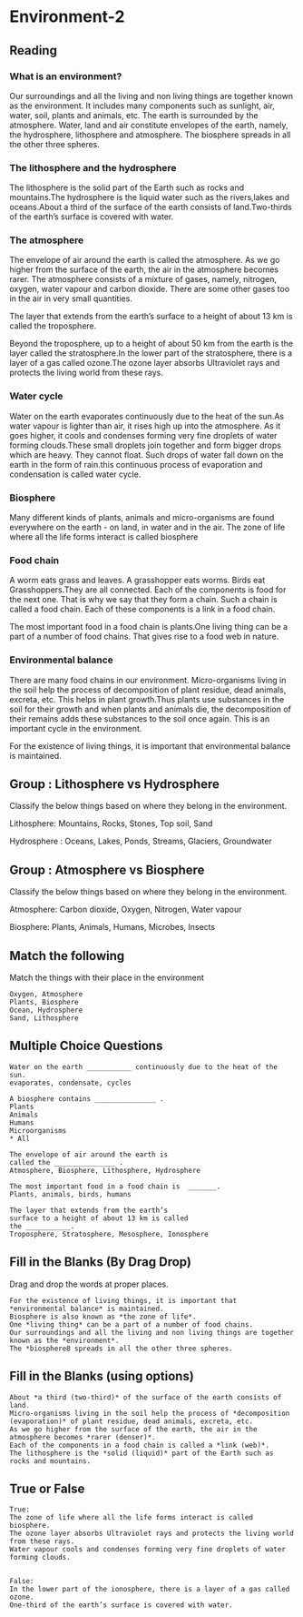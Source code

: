 # Environment-2

## Reading

### What is an environment?

Our surroundings and all the living and non living things are together known as the environment. It includes
many components such as sunlight, air,
water, soil, plants and animals, etc.
The earth is surrounded by the atmosphere. Water, land
and air constitute envelopes of the earth,
namely, the hydrosphere, lithosphere and
atmosphere. The biosphere spreads in all
the other three spheres.


### The lithosphere and the hydrosphere

The lithosphere is the solid part of the Earth such as rocks and mountains.The hydrosphere is the liquid water such as the rivers,lakes and oceans.About a third of the surface of the earth
consists of land.Two-thirds of the earth’s surface is
covered with water.

### The atmosphere

The envelope of air around the earth is
called the atmosphere. As we go higher
from the surface of the earth, the air in the
atmosphere becomes rarer. The atmosphere
consists of a mixture of gases, namely,
nitrogen, oxygen, water vapour and carbon
dioxide. There are some other gases too in
the air in very small quantities.

The layer that extends from the earth’s
surface to a height of about 13 km is called
the troposphere.

Beyond the troposphere, up to a height
of about 50 km from the earth is the layer
called the stratosphere.In the lower part
of the stratosphere, there is a layer of a gas
called ozone.The ozone layer absorbs Ultraviolet rays and protects
the living world from these rays.


### Water cycle

Water on the earth evaporates
continuously due to the heat of the sun.As water vapour is lighter
than air, it rises high up into the atmosphere.
As it goes higher, it cools and condenses
forming very fine droplets of water forming clouds.These small droplets join together and form
bigger drops which are heavy. They cannot
float. Such drops of water fall down on the
earth in the form of rain.this continuous process of evaporation and condensation is called water cycle.
 
### Biosphere

Many different kinds of
plants, animals and micro-organisms are found everywhere on the earth - on land, in water and in the air. The zone of life where all the life forms interact is called biosphere

### Food chain

A worm eats grass and leaves.
A grasshopper eats worms. Birds eat
Grasshoppers.They are all connected.
Each of the components is food for the next
one. That is why we say that they form
a chain. Such a chain is called a food
chain. Each of these components is a link
in a food chain.

The most important food in a food chain is plants.One living thing can be a part of a number of food chains. That gives rise to
a food web in nature.

### Environmental balance

There are many food chains in our
environment. Micro-organisms living in the soil help the process of
decomposition of plant residue, dead animals, excreta, etc.
This helps in plant growth.Thus plants use substances in the
soil for their growth and when plants and animals die, the decomposition of their remains adds these substances to
the soil once again. This is an important cycle in
the environment.

For the existence of living things,
it is important that environmental
balance is maintained.

## Group : Lithosphere vs Hydrosphere

Classify the below things based on where they belong in the environment.

Lithosphere: Mountains, Rocks, Stones, Top soil, Sand

Hydrosphere : Oceans, Lakes, Ponds, Streams, Glaciers, Groundwater

## Group : Atmosphere vs Biosphere

Classify the below things based on where they belong in the environment.

Atmosphere: Carbon dioxide, Oxygen, Nitrogen, Water vapour

Biosphere: Plants, Animals, Humans, Microbes, Insects

## Match the following

Match the things with their place in the environment

```
Oxygen, Atmosphere
Plants, Biosphere
Ocean, Hydrosphere
Sand, Lithosphere
```

## Multiple Choice Questions

```
Water on the earth ___________ continuously due to the heat of the sun.
evaporates, condensate, cycles 

A biosphere contains _______________ .
Plants
Animals
Humans
Microorganisms
* All

The envelope of air around the earth is
called the _______________ .
Atmosphere, Biosphere, Lithosphere, Hydrosphere

The most important food in a food chain is  _______.
Plants, animals, birds, humans

The layer that extends from the earth’s
surface to a height of about 13 km is called
the ___________. 
Troposphere, Stratosphere, Mesosphere, Ionosphere

```

## Fill in the Blanks (By Drag Drop)

Drag and drop the words at proper places.

```
For the existence of living things, it is important that *environmental balance* is maintained.
Biosphere is also known as *the zone of life*.
One *living thing* can be a part of a number of food chains.
Our surroundings and all the living and non living things are together known as the *environment*.
The *biosphere8 spreads in all the other three spheres.

```


## Fill in the Blanks (using options)

```
About *a third (two-third)* of the surface of the earth consists of land.
Micro-organisms living in the soil help the process of *decomposition (evaporation)* of plant residue, dead animals, excreta, etc.
As we go higher from the surface of the earth, the air in the atmosphere becomes *rarer (denser)*.
Each of the components in a food chain is called a *link (web)*.
The lithosphere is the *solid (liquid)* part of the Earth such as rocks and mountains.
```

## True or False

```
True:
The zone of life where all the life forms interact is called biosphere.
The ozone layer absorbs Ultraviolet rays and protects the living world from these rays.
Water vapour cools and condenses forming very fine droplets of water forming clouds.


False:
In the lower part of the ionosphere, there is a layer of a gas called ozone.
One-third of the earth’s surface is covered with water.
```
